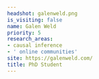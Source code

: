 ```yaml
---
headshot: galenweld.png
is_visiting: false
name: Galen Weld
priority: 5
research_areas:
- causal inference
- ' online communities'
site: https://galenweld.com/
title: PhD Student
---
```

